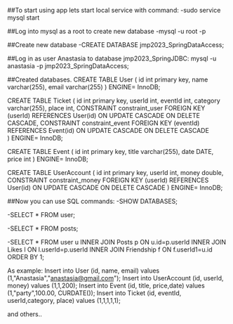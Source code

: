 ##To start using app lets start local service with command:
-sudo service mysql start

##Log into mysql as a root to create new database
-mysql -u root -p

##Create new database
-CREATE DATABASE jmp2023_SpringDataAccess;

##Log in as user Anastasia to database jmp2023_SpringJDBC:
mysql -u anastasia -p jmp2023_SpringDataAccess;

##Created databases.
CREATE TABLE User (
    id int primary key,
    name varchar(255),
    email varchar(255)
)
ENGINE= InnoDB;

CREATE TABLE Ticket (
    id int primary key,
    userId int,
    eventId int,
    category varchar(255),
    place int,
     CONSTRAINT constraint_user
        FOREIGN KEY (userId) 
            REFERENCES User(id) ON UPDATE CASCADE ON DELETE CASCADE,
      CONSTRAINT constraint_event
             FOREIGN KEY (eventId)
                 REFERENCES Event(id) ON UPDATE CASCADE ON DELETE CASCADE     
)
ENGINE= InnoDB;

CREATE TABLE Event (
     id int primary key,
     title varchar(255),
     date DATE,
     price int
)
ENGINE= InnoDB;


CREATE TABLE UserAccount (
     id int primary key,
     userId int,
     money double,
      CONSTRAINT constraint_money
             FOREIGN KEY (userId) 
                 REFERENCES User(id) ON UPDATE CASCADE ON DELETE CASCADE 
)
ENGINE= InnoDB;


##Now you can use SQL commands:
-SHOW DATABASES;

-SELECT * FROM user;

-SELECT * FROM posts;

-SELECT * FROM user u
 INNER JOIN Posts p ON u.id=p.userId
 INNER JOIN Likes l ON l.userId=p.userId
 INNER JOIN Friendship f ON f.userId1=u.id
 ORDER BY 1;
 
 As example:
 Insert into User (id, name, email) values (1,"Anastasia","anastasia@gmail.com");
 Insert into UserAccount (id, userId, money) values (1,1,200);
 Insert into Event (id, title, price,date) values (1,"party",100.00, CURDATE());
 Insert into Ticket (id, eventId, userId,category, place) values (1,1,1,1,1);
 
 and others..


